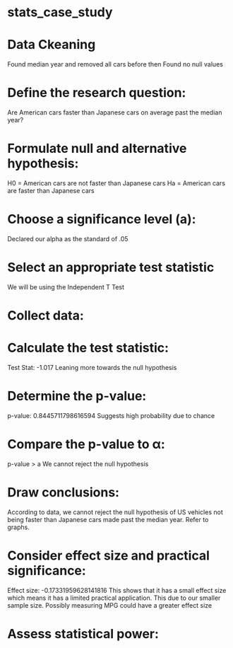 # stats_case_study

# Data Ckeaning
Found median year and removed all cars before then
Found no null values

# Define the research question:
Are American cars  faster than Japanese cars on average past the median year?
# Formulate null and alternative hypothesis:
H0 = American cars are not faster than Japanese cars
Ha = American cars are faster than Japanese cars
# Choose a significance level (a):
Declared our alpha as the standard of .05
# Select an appropriate test statistic
We will be using the Independent T Test
# Collect data:

# Calculate the test statistic: 
Test Stat: -1.017
Leaning more towards the null hypothesis

# Determine the p-value: 
p-value: 0.8445711798616594
Suggests high probability due to chance
# Compare the p-value to α:
p-value > a
We cannot reject the null hypothesis
# Draw conclusions: 
According to data, we cannot reject the null hypothesis of US vehicles not being faster than Japanese cars made past the median year.
Refer to graphs.
# Consider effect size and practical significance: 
Effect size: -0.17331959628141816
This shows that it has a small effect size which means it has a limited practical application. This due to our smaller sample size. Possibly measuring MPG could have a greater effect size
# Assess statistical power:
